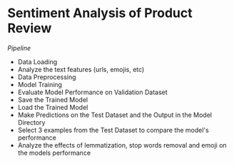 # Sentiment Analysis of Product Review

*Pipeline*
- Data Loading
- Analyze the text features (urls, emojis, etc)
- Data Preprocessing
- Model Training
- Evaluate Model Performance on Validation Dataset
- Save the Trained Model
- Load the Trained Model
- Make Predictions on the Test Dataset and the Output in the Model Directory
- Select 3 examples from the Test Dataset to compare the model's performance
- Analyze the effects of lemmatization, stop words removal and emoji on the models performance
